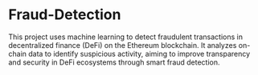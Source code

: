 # Fraud-Detection
This project uses machine learning to detect fraudulent transactions in decentralized finance (DeFi) on the Ethereum blockchain. It analyzes on-chain data to identify suspicious activity, aiming to improve transparency and security in DeFi ecosystems through smart fraud detection.
